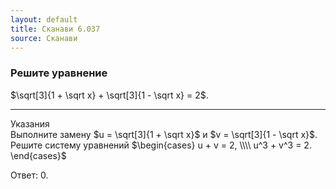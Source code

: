 ```yaml
---
layout: default
title: Сканави 6.037
source: Сканави
---
```


### Решите уравнение

$\sqrt[3]{1 + \sqrt x} + \sqrt[3]{1 - \sqrt x} = 2$.

--- ---

Указания
<br>
Выполните замену $u = \sqrt[3]{1 + \sqrt x}$ и $v = \sqrt[3]{1 - \sqrt x}$.
<br>
Решите систему уравнений
$\begin{cases} u + v = 2, \\\\ u^3 + v^3 = 2. \end{cases}$

Ответ: $0$.
